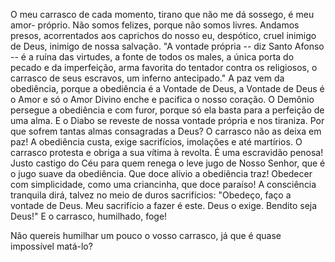 O meu carrasco de cada momento, tirano que não me dá sossego, é meu amor- próprio. Não somos felizes, porque não somos livres. Andamos presos, acorrentados aos caprichos do nosso eu, despótico, cruel inimigo de Deus, inimigo de nossa salvação. "A vontade própria -- diz Santo Afonso -- é a ruína das virtudes, a fonte de todos os males, a única porta do pecado e da imperfeição, arma favorita do tentador contra os religiosos, o carrasco de seus escravos, um inferno antecipado." A paz vem da obediência, porque a obediência é a Vontade de Deus, a Vontade de Deus é o Amor e só o Amor Divino enche e pacifica o nosso coração. O Demônio persegue a obediência e com furor, porque só ela basta para a perfeição de uma alma. E o Diabo se reveste de nossa vontade própria e nos tiraniza. Por que sofrem tantas almas consagradas a Deus? O carrasco não as deixa em paz! A obediência custa, exige sacrifícios, imolações e até martírios. O carrasco protesta e obriga a sua vítima à revolta. É uma escravidão penosa! Justo castigo do Céu para quem renega o leve jugo de Nosso Senhor, que é o jugo suave da obediência. Que doce alívio a obediência traz! Obedecer com simplicidade, como uma criancinha, que doce paraíso! A consciência tranquila dirá, talvez no meio de duros sacrifícios: "Obedeço, faço a vontade de Deus. Meu sacrifício a fazer é este. Deus o exige. Bendito seja Deus!" E o carrasco, humilhado, foge!

Não quereis humilhar um pouco o vosso carrasco, já que é quase impossível matá-lo?
